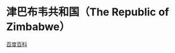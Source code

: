 # 津巴布韦共和国（The Republic of Zimbabwe）

[百度百科](https://baike.baidu.com/item/%E6%B4%A5%E5%B7%B4%E5%B8%83%E9%9F%A6/422924)